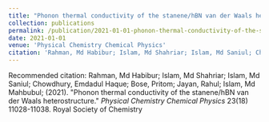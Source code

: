 ```yaml
---
title: "Phonon thermal conductivity of the stanene/hBN van der Waals heterostructure"
collection: publications
permalink: /publication/2021-01-01-phonon-thermal-conductivity-of-the-stanenehbn-van-der-waals-heterostructure
date: 2021-01-01
venue: 'Physical Chemistry Chemical Physics'
citation: 'Rahman, Md Habibur; Islam, Md Shahriar; Islam, Md Saniul; Chowdhury, Emdadul Haque; Bose, Pritom; Jayan, Rahul; Islam, Md Mahbubul; (2021). &quot;Phonon thermal conductivity of the stanene/hBN van der Waals heterostructure.&quot; <i>Physical Chemistry Chemical Physics</i> 23(18) 11028-11038. Royal Society of Chemistry'
---
```


Recommended citation: Rahman, Md Habibur; Islam, Md Shahriar; Islam, Md Saniul; Chowdhury, Emdadul Haque; Bose, Pritom; Jayan, Rahul; Islam, Md Mahbubul; (2021). "Phonon thermal conductivity of the stanene/hBN van der Waals heterostructure." <i>Physical Chemistry Chemical Physics</i> 23(18) 11028-11038. Royal Society of Chemistry